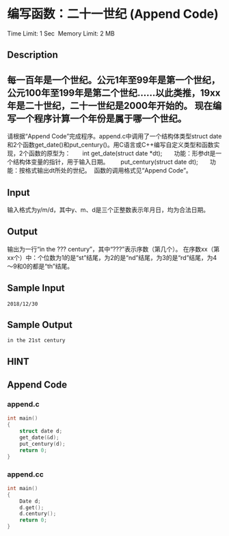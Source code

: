# 编写函数：二十一世纪 (Append Code)
Time Limit: 1 Sec  Memory Limit: 2 MB


## Description
每一百年是一个世纪。公元1年至99年是第一个世纪，公元100年至199年是第二个世纪……以此类推，19xx年是二十世纪，二十一世纪是2000年开始的。
现在编写一个程序计算一个年份是属于哪一个世纪。
--------------------------------------------------------------------

请根据“Append Code”完成程序。append.c中调用了一个结构体类型struct date和2个函数get_date()和put_century()。用C语言或C++编写自定义类型和函数实现，2个函数的原型为：
      int get_date(struct date *dt);
      功能：形参dt是一个结构体变量的指针，用于输入日期。
      put_century(struct date dt);
      功能：按格式输出dt所处的世纪。
 函数的调用格式见“Append Code”。


## Input
输入格式为y/m/d，其中y、m、d是三个正整数表示年月日，均为合法日期。


## Output
输出为一行“in the ??? century”，其中“???”表示序数（第几个）。
在序数xx（第xx个）中：个位数为1的是“st”结尾，为2的是“nd”结尾，为3的是“rd”结尾，为4～9和0的都是“th”结尾。


## Sample Input
```
2018/12/30

```
## Sample Output
```
in the 21st century
```

## HINT


## Append Code
### append.c
```c
int main()
{
    struct date d;
    get_date(&d);
    put_century(d);
    return 0;
}

```
### append.cc
```cpp
int main()
{
    Date d;
    d.get();
    d.century();
    return 0;
}

```
